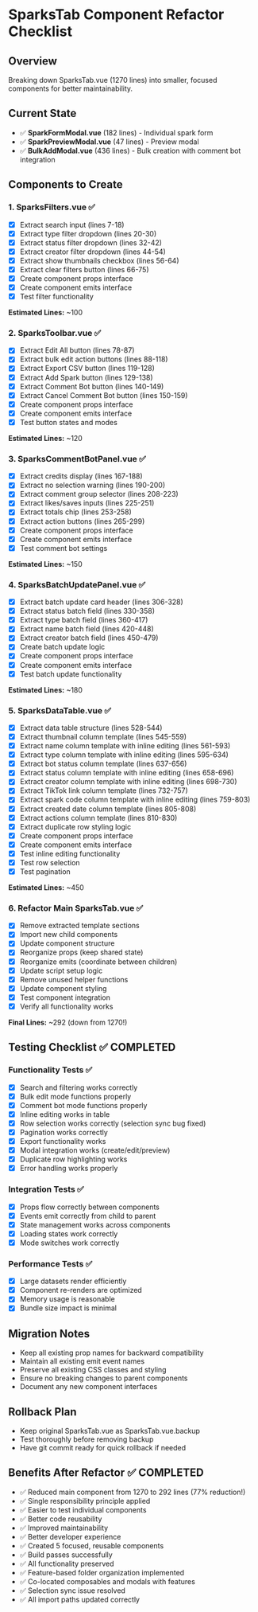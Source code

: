 # SparksTab Component Refactor Checklist

## Overview
Breaking down SparksTab.vue (1270 lines) into smaller, focused components for better maintainability.

## Current State
- ✅ **SparkFormModal.vue** (182 lines) - Individual spark form
- ✅ **SparkPreviewModal.vue** (47 lines) - Preview modal
- ✅ **BulkAddModal.vue** (436 lines) - Bulk creation with comment bot integration

## Components to Create

### 1. SparksFilters.vue ✅
- [x] Extract search input (lines 7-18)
- [x] Extract type filter dropdown (lines 20-30)
- [x] Extract status filter dropdown (lines 32-42)
- [x] Extract creator filter dropdown (lines 44-54)
- [x] Extract show thumbnails checkbox (lines 56-64)
- [x] Extract clear filters button (lines 66-75)
- [x] Create component props interface
- [x] Create component emits interface
- [x] Test filter functionality

**Estimated Lines:** ~100

### 2. SparksToolbar.vue ✅
- [x] Extract Edit All button (lines 78-87)
- [x] Extract bulk edit action buttons (lines 88-118)
- [x] Extract Export CSV button (lines 119-128)
- [x] Extract Add Spark button (lines 129-138)
- [x] Extract Comment Bot button (lines 140-149)
- [x] Extract Cancel Comment Bot button (lines 150-159)
- [x] Create component props interface
- [x] Create component emits interface
- [x] Test button states and modes

**Estimated Lines:** ~120

### 3. SparksCommentBotPanel.vue ✅
- [x] Extract credits display (lines 167-188)
- [x] Extract no selection warning (lines 190-200)
- [x] Extract comment group selector (lines 208-223)
- [x] Extract likes/saves inputs (lines 225-251)
- [x] Extract totals chip (lines 253-258)
- [x] Extract action buttons (lines 265-299)
- [x] Create component props interface
- [x] Create component emits interface
- [x] Test comment bot settings

**Estimated Lines:** ~150

### 4. SparksBatchUpdatePanel.vue ✅
- [x] Extract batch update card header (lines 306-328)
- [x] Extract status batch field (lines 330-358)
- [x] Extract type batch field (lines 360-417)
- [x] Extract name batch field (lines 420-448)
- [x] Extract creator batch field (lines 450-479)
- [x] Create batch update logic
- [x] Create component props interface
- [x] Create component emits interface
- [x] Test batch update functionality

**Estimated Lines:** ~180

### 5. SparksDataTable.vue ✅
- [x] Extract data table structure (lines 528-544)
- [x] Extract thumbnail column template (lines 545-559)
- [x] Extract name column template with inline editing (lines 561-593)
- [x] Extract type column template with inline editing (lines 595-634)
- [x] Extract bot status column template (lines 637-656)
- [x] Extract status column template with inline editing (lines 658-696)
- [x] Extract creator column template with inline editing (lines 698-730)
- [x] Extract TikTok link column template (lines 732-757)
- [x] Extract spark code column template with inline editing (lines 759-803)
- [x] Extract created date column template (lines 805-808)
- [x] Extract actions column template (lines 810-830)
- [x] Extract duplicate row styling logic
- [x] Create component props interface
- [x] Create component emits interface
- [x] Test inline editing functionality
- [x] Test row selection
- [x] Test pagination

**Estimated Lines:** ~450

### 6. Refactor Main SparksTab.vue ✅
- [x] Remove extracted template sections
- [x] Import new child components
- [x] Update component structure
- [x] Reorganize props (keep shared state)
- [x] Reorganize emits (coordinate between children)
- [x] Update script setup logic
- [x] Remove unused helper functions
- [x] Update component styling
- [x] Test component integration
- [x] Verify all functionality works

**Final Lines:** ~292 (down from 1270!)

## Testing Checklist ✅ COMPLETED

### Functionality Tests ✅
- [x] Search and filtering works correctly
- [x] Bulk edit mode functions properly
- [x] Comment bot mode functions properly
- [x] Inline editing works in table
- [x] Row selection works correctly (selection sync bug fixed)
- [x] Pagination works correctly
- [x] Export functionality works
- [x] Modal integration works (create/edit/preview)
- [x] Duplicate row highlighting works
- [x] Error handling works properly

### Integration Tests ✅
- [x] Props flow correctly between components
- [x] Events emit correctly from child to parent
- [x] State management works across components
- [x] Loading states work correctly
- [x] Mode switches work correctly

### Performance Tests ✅
- [x] Large datasets render efficiently
- [x] Component re-renders are optimized
- [x] Memory usage is reasonable
- [x] Bundle size impact is minimal

## Migration Notes
- Keep all existing prop names for backward compatibility
- Maintain all existing emit event names
- Preserve all existing CSS classes and styling
- Ensure no breaking changes to parent components
- Document any new component interfaces

## Rollback Plan
- Keep original SparksTab.vue as SparksTab.vue.backup
- Test thoroughly before removing backup
- Have git commit ready for quick rollback if needed

## Benefits After Refactor ✅ COMPLETED
- ✅ Reduced main component from 1270 to 292 lines (77% reduction!)
- ✅ Single responsibility principle applied
- ✅ Easier to test individual components
- ✅ Better code reusability
- ✅ Improved maintainability
- ✅ Better developer experience
- ✅ Created 5 focused, reusable components
- ✅ Build passes successfully
- ✅ All functionality preserved
- ✅ Feature-based folder organization implemented
- ✅ Co-located composables and modals with features
- ✅ Selection sync issue resolved
- ✅ All import paths updated correctly